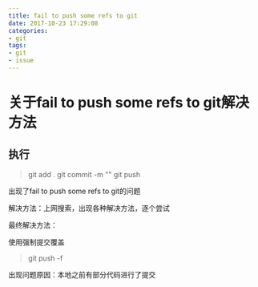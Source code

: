 ```yaml
---
title: fail to push some refs to git 
date: 2017-10-23 17:29:08
categories:
- git
tags:
- git 
- issue
---
```


# 关于fail to push some refs to git解决方法

## 执行
> git add .
> git commit -m ""
> git push

出现了fail to push some refs to git的问题

解决方法：上网搜索，出现各种解决方法，逐个尝试

最终解决方法：

使用强制提交覆盖

>git push -f

出现问题原因：本地之前有部分代码进行了提交

